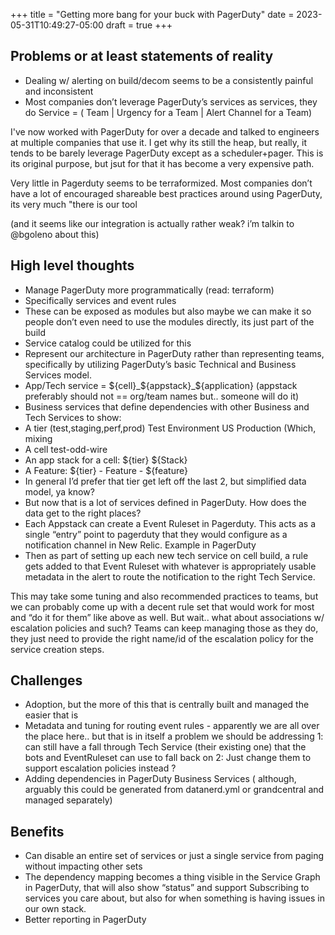 +++
title = "Getting more bang for your buck with PagerDuty"
date = 2023-05-31T10:49:27-05:00
draft = true
+++

## Problems or at least statements of reality

* Dealing w/ alerting on build/decom seems to be a consistently painful and inconsistent
* Most companies don’t leverage PagerDuty’s services as services, they do Service = ( Team | Urgency for a Team | Alert Channel for a Team)

I've now worked with PagerDuty for over a decade and talked to engineers at multiple companies that use it.  I get why its still the heap, but really, it tends to be barely leverage PagerDuty except as a scheduler+pager. This is its original purpose, but jsut for that it has become a very expensive path.

Very little in Pagerduty seems to be terraformized.
Most companies don’t have a lot of encouraged shareable best practices around using PagerDuty, its very much "there is our tool

 (and it seems like our integration is actually rather weak? i’m talkin to @bgoleno about this)

## High level thoughts

* Manage PagerDuty more programmatically (read: terraform)
* Specifically services and event rules
* These can be exposed as modules but also maybe we can make it so people don’t even need to use the modules directly, its just part of the build
* Service catalog could be utilized for this
* Represent our architecture in PagerDuty rather than representing teams, specifically by utilizing PagerDuty’s basic Technical and Business Services model.
* App/Tech service = ${cell}_${appstack}_${application} (appstack preferably should not == org/team names but.. someone will do it)
* Business services that define dependencies with other Business and Tech Services to show:
* A tier (test,staging,perf,prod) Test Environment US Production (Which, mixing
* A cell test-odd-wire
* An app stack for a cell: ${tier} ${Stack}
* A Feature: ${tier} - Feature - ${feature}
* In general I’d prefer that tier get left off the last 2, but simplified data model, ya know?
* But now that is a lot of services defined in PagerDuty. How does the data get to the right places?
* Each Appstack can create a Event Ruleset in Pagerduty. This acts as a single “entry” point to pagerduty that they would configure as a notification channel in New Relic. Example in PagerDuty
* Then as part of setting up each new tech service on cell build, a rule gets added to that Event Ruleset with whatever is appropriately usable metadata in the alert to route the notification to the right Tech Service.

This may take some tuning and also recommended practices to teams, but we can probably come up with a decent rule set that would work for most and “do it for them” like above as well.
But wait.. what about associations w/ escalation policies and such?
Teams can keep managing those as they do, they just need to provide the right name/id of the escalation policy for the service creation steps.

## Challenges

* Adoption, but the more of this that is centrally built and managed the easier that is
* Metadata and tuning for routing event rules - apparently we are all over the place here.. but that is in itself a problem we should be addressing
  1: can still have a fall through Tech Service (their existing one) that the bots and EventRuleset can use to fall back on
  2: Just change them to support escalation policies instead ?
* Adding dependencies in PagerDuty Business Services ( although, arguably this could be generated from datanerd.yml or grandcentral and managed separately)

## Benefits

* Can disable an entire set of services or just a single service from paging without impacting other sets
* The dependency mapping becomes a thing visible in the Service Graph in PagerDuty, that will also show “status” and support Subscribing to services you care about, but also for when something is having issues in our own stack.
* Better reporting in PagerDuty
